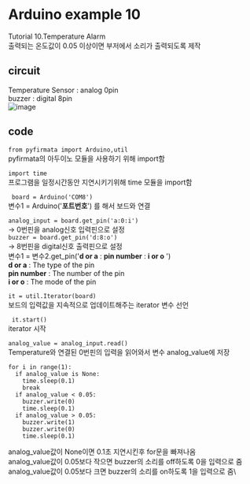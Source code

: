 # Arduino example 10
Tutorial 10.Temperature Alarm\
출력되는 온도값이 0.05 이상이면 부저에서 소리가 출력되도록 제작

## circuit
Temperature Sensor : analog 0pin\
  buzzer : digital 8pin\
![image](https://user-images.githubusercontent.com/79436159/109286746-01f89e00-7866-11eb-9716-06ebc66f1da3.png)

## code
``` from pyfirmata import Arduino,util ```\
pyfirmata의 아두이노 모듈을 사용하기 위해 import함 

``` import time ```\
프로그램을 일정시간동안 지연시키기위해 time 모듈을 import함

``` board = Arduino('COM8')``` \
변수1 = Arduino('**포트번호**') 를 해서 보드와 연결 

```analog_input = board.get_pin('a:0:i')```\
-> 0번핀을 analog신호 입력핀으로 설정\
```buzzer = board.get_pin('d:8:o')``` \
-> 8번핀을 digital신호 출력핀으로 설정\
변수1 = 변수2.get_pin('**d or a** : **pin number** : **i or o** ') \
**d or a** : The type of the pin \
**pin number** : The number of the pin\
**i or o** : The mode of the pin

  ``` it = util.Iterator(board) ```\
보드의 입력값을 지속적으로 업데이트해주는 iterator 변수 선언

 ``` it.start()``` \
iterator 시작

``` analog_value = analog_input.read() ```\
Temperature와 연결된 0번핀의 입력을 읽어와서 변수 analog_value에 저장
```
for i in range(1):
  if analog_value is None:
    time.sleep(0.1)
    break
  if analog_value < 0.05:
    buzzer.write(0)
    time.sleep(0.1)
  if analog_value > 0.05:
    buzzer.write(1)
    buzzer.write(0)
    time.sleep(0.1)
```
analog_value값이 None이면 0.1초 지연시킨후 for문을 빠져나옴\
analog_value값이 0.05보다 작으면 buzzer의 소리를 off하도록 0을 입력으로 줌\
analog_value값이 0.05보다 크면 buzzer의 소리를 on하도록 1을 입력으로 줌\
